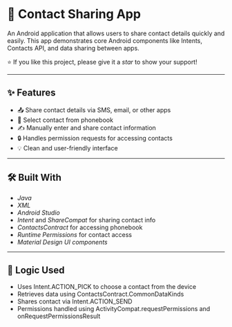 # 📇 Contact Sharing App

An Android application that allows users to share contact details quickly and easily. This app demonstrates core Android components like Intents, Contacts API, and data sharing between apps.

⭐ If you like this project, please give it a *star* to show your support!

---

## ✨ Features

- 📤 Share contact details via SMS, email, or other apps  
- 📱 Select contact from phonebook  
- ✍ Manually enter and share contact information  
- 🔒 Handles permission requests for accessing contacts  
- 💡 Clean and user-friendly interface

---

## 🛠 Built With

- *Java*
- *XML*
- *Android Studio*
- *Intent* and *ShareCompat* for sharing contact info  
- *ContactsContract* for accessing phonebook  
- *Runtime Permissions* for contact access  
- *Material Design UI components*

---

## 🔧 Logic Used

- Uses Intent.ACTION_PICK to choose a contact from the device  
- Retrieves data using ContactsContract.CommonDataKinds  
- Shares contact via Intent.ACTION_SEND  
- Permissions handled using ActivityCompat.requestPermissions and onRequestPermissionsResult
